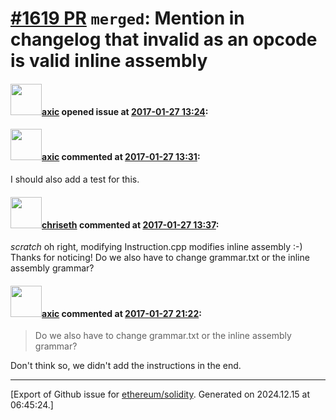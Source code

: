 # [\#1619 PR](https://github.com/ethereum/solidity/pull/1619) `merged`: Mention in changelog that invalid as an opcode is valid inline assembly

#### <img src="https://avatars.githubusercontent.com/u/20340?v=4" width="50">[axic](https://github.com/axic) opened issue at [2017-01-27 13:24](https://github.com/ethereum/solidity/pull/1619):



#### <img src="https://avatars.githubusercontent.com/u/20340?v=4" width="50">[axic](https://github.com/axic) commented at [2017-01-27 13:31](https://github.com/ethereum/solidity/pull/1619#issuecomment-275665622):

I should also add a test for this.

#### <img src="https://avatars.githubusercontent.com/u/9073706?v=4" width="50">[chriseth](https://github.com/chriseth) commented at [2017-01-27 13:37](https://github.com/ethereum/solidity/pull/1619#issuecomment-275666711):

*scratch* oh right, modifying Instruction.cpp modifies inline assembly :-) Thanks for noticing! Do we also have to change grammar.txt or the inline assembly grammar?

#### <img src="https://avatars.githubusercontent.com/u/20340?v=4" width="50">[axic](https://github.com/axic) commented at [2017-01-27 21:22](https://github.com/ethereum/solidity/pull/1619#issuecomment-275777936):

> Do we also have to change grammar.txt or the inline assembly grammar?

Don't think so, we didn't add the instructions in the end.


-------------------------------------------------------------------------------



[Export of Github issue for [ethereum/solidity](https://github.com/ethereum/solidity). Generated on 2024.12.15 at 06:45:24.]

